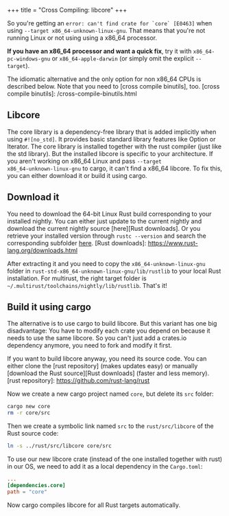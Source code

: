 +++
title = "Cross Compiling: libcore"
+++

So you're getting an ``error: can't find crate for `core` [E0463]`` when using `--target x86_64-unknown-linux-gnu`. That means that you're not running Linux or not using using a x86_64 processor.

**If you have an x86_64 processor and want a quick fix**, try it with `x86_64-pc-windows-gnu` or `x86_64-apple-darwin` (or simply omit the explicit `--target`).

The idiomatic alternative and the only option for non x86_64 CPUs is described below. Note that you need to [cross compile binutils], too.
[cross compile binutils]: /cross-compile-binutils.html

## Libcore
The core library is a dependency-free library that is added implicitly when using `#![no_std]`. It provides basic standard library features like Option or Iterator. The core library is installed together with the rust compiler (just like the std library). But the installed libcore is specific to your architecture. If you aren't working on x86_64 Linux and pass `‑‑target x86_64‑unknown‑linux‑gnu` to cargo, it can't find a x86_64 libcore. To fix this, you can either download it or build it using cargo.

## Download it
You need to download the 64-bit Linux Rust build corresponding to your installed nightly. You can either just update to the current nightly and download the current nightly source [here][Rust downloads]. Or you retrieve your installed version through `rustc --version` and search the corresponding subfolder [here](http://static.rust-lang.org/dist/).
[Rust downloads]: https://www.rust-lang.org/downloads.html

After extracting it and you need to copy the `x86_64-unknown-linux-gnu` folder in `rust-std-x86_64-unknown-linux-gnu/lib/rustlib` to your local Rust installation. For multirust, the right target folder is `~/.multirust/toolchains/nightly/lib/rustlib`. That's it!

## Build it using cargo
The alternative is to use cargo to build libcore. But this variant has one big disadvantage: You have to modify each crate you depend on because it needs to use the same libcore. So you can't just add a crates.io dependency anymore, you need to fork and modify it first.

If you want to build libcore anyway, you need its source code. You can either clone the [rust repository] \(makes updates easy) or manually [download the Rust source][Rust downloads] \(faster and less memory).
[rust repository]: https://github.com/rust-lang/rust

Now we create a new cargo project named `core`, but delete its `src` folder:

```bash
cargo new core
rm -r core/src
```

Then we create a symbolic link named `src` to the `rust/src/libcore` of the Rust source code:

```bash
ln -s ../rust/src/libcore core/src
```

To use our new libcore crate (instead of the one installed together with rust) in our OS, we need to add it as a local dependency in the `Cargo.toml`:

```toml
...
[dependencies.core]
path = "core"
```
Now cargo compiles libcore for all Rust targets automatically.
